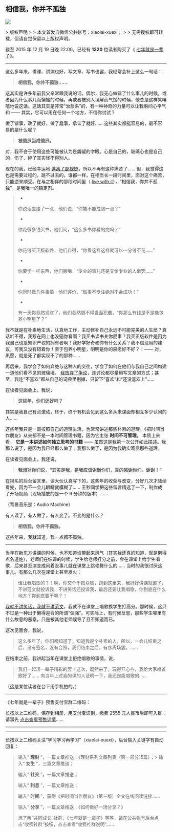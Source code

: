 ## 相信我，你并不孤独
 ![](http://mmbiz.qpic.cn/mmbiz/BDcu2rMySicpTVdic3GDRRric8OO7dsT1NvGg2cuB4R97fHNiajgL560shI4GKSm1nxBFTVpH7Bo4FCnQNGzKFcFVg/640?wx_fmt=jpeg&wxfrom=5)
<head><meta http-equiv="Content-Type" content="text/html; charset=utf-8"></head>
> 版权声明
> 
> 本文首发自微信公共帐号：xiaolai-xuexi；
> 
> 无需授权即可转载，但请自觉保留以上版权声明。

截至 2015 年 12 月 19 日晚 22:00，已经有 **1320** 位读者购买了《 [七年就是一辈子](http://mp.weixin.qq.com/s?__biz=MzAxNzI4MTMwMw==&mid=400958375&idx=1&sn=c7b676a29d793ef95f731f479a02ad23&scene=21#wechat_redirect)》。

* * *

这么多年来，讲课、讲演也好，写文章、写书也罢，我经常会补上这么一句话：

> **相信我，你并不孤独……**

这其实是许多年前我父亲常跟我说的话。偶尔，我无心做错了什么事儿的时候，或者因为什么事儿而懊恼的时候，再或者被别人误解而气馁的时候，他总是这样笑嘻嘻地说这话。这话其实是非常“治愈系”的，有一种神奇的力量可以让我瞬间心平气和 —— 其实，它可以用在任何一个地方，不信你试试？

做了错事，改了就好，做了蠢事，承认了就好…… 这些其实都挺容易的，最不容易的是什么呢？

> **被傻屄当成傻屄。**

对，我不吝于使用这些可能被认为是龌龊的字眼。心是自己的，玻璃心也是自己的，伤了、碎了其实怪不得别人。

现在的我，已经幸运地 [逃离了鄙视链](http://mp.weixin.qq.com/s?__biz=MzAxNzI4MTMwMw==&mid=401232868&idx=1&sn=409a658e2642422cc2151fb02997add4&scene=21#wechat_redirect)，所以不再有这种痛苦了…… 但，我觉得这也是需要过程的，跳不过去的。谁都一样，在相当长一段时间里，面对这个痛苦，只能逆来顺受。在与之相伴的那段时间里（ [live with it](http://mp.weixin.qq.com/s?__biz=MzAxNzI4MTMwMw==&mid=401232868&idx=1&sn=409a658e2642422cc2151fb02997add4&scene=21#wechat_redirect)），“相信我，你并不孤独”，是我唯一的镇定剂。

> - 
> 
> 你说话直接了一点，他们说，“你能不能成熟一点？”
> 
> - 
> 
> 你花很多钱买书，他们问，“这么多书你看的完吗？”
> 
> - 
> 
> 你花钱买正版软件，他们自得，“你看这样这样就可以一分钱不花……”
> 
> - 
> 
> 你要学一样东西，他们撇嘴，“专业的事儿还是交给专业的人做罢……”
> 
> - 
> 
> 你同时做几件事情，他们评价，“做事不专注绝对不会成功！”
> 
> - 
> 
> 有一天你竟然发财了，他们竟然恨不得当面犯蠢，“你那么有钱是不是能包养小明星了？”

我不就是在朴素地生活，认真地工作，主动修补自己永远不可能完美的人生麽？真话听不得，我写在网上也没逼你看啊？我买书读书关你屁事？我买正版软件是因为我自己也是知识产权的拥有者啊！我好学好奇和你有什么关系？我不信没用的建议，可我又没有碍着你！至于包养小明星，明明是你的夙愿好不好？！—— 对，夙愿，就是死了都实现不了的那种……

再后来，我学会了如何弃绝与这种人的交往，学会了如何在他们与我自己之间构建一道他们看不见的玻璃墙。 [我放弃了争论](http://mp.weixin.qq.com/s?__biz=MzAxNzI4MTMwMw==&mid=401232868&idx=1&sn=409a658e2642422cc2151fb02997add4&scene=21#wechat_redirect)，连讨论都尽量用写文章的方式；甚至，我连“不喜欢”都从自己的词典里剔掉，只留下“喜欢”和“还没喜欢上”……

在读者见面会上，我说，

> **这些年，你们还好吗？**

其实是我自己有点激动，终于，终于有机会见到这么多从未谋面却相互多少认同的人……

这些年我只是一直按照自己的道理生活，也常常讲述那些朴素的道理。《把时间当作朋友》从来都不是一本时间管理书籍，因为它主张 **时间不可管理。** 本质上来看， **它是一本讲述如何独立思考的书籍** —— 虽然这是我第一次公开如此描述。我那么说了，是因为我已经那么做了；我那么做了，是因为我确实笃信那些道理。

在读者见面会上，我还说，

> **我想对你们说，“其实是我，是我应该谢谢你们，真的感谢你们，谢谢！”**

在报名的后台留言里，读大伙认真写下的，这些年的收获与改变，分好几次才陆续看完，因为不一会儿眼睛就模糊了…… 王秒同学把这些留言精选了一下，制作成了开场视频（现场播放的是一个 9 分钟的版本）……



（背景音乐是：Audio Machine）

有人读了，有人做了，有人变了。不变的是什么？

> **相信我，你并不孤独。**

这些年来，我就知道，我一点都不孤独。

* * *

当年在新东方讲课的时候，也不知道谁带起来风气（其实我还真的知道，就是懒得点名道姓），老师们在结课的时候，学生给老师打分之前，会在课堂上给学生唱歌，后来甚至演变成闲着没事儿就在课堂上跳艳舞什么的…… 当时的我很讨厌这事儿。有那么几次在课堂上甚至发火：

> 谁让我唱歌的？！啊，你交个千把块钱，跑到这里来，我好好讲课就罢了，不讲范文就投诉我，不讲笑话还投诉我，最后还要让我唱歌，你到底在什么地方？你到底要干嘛？！

[我就不讲笑话，我就不讲范文](http://mp.weixin.qq.com/s?__biz=MzAxNzI4MTMwMw==&mid=401163244&idx=1&sn=125ec68135b6cd286e3cf37bc60d98da&scene=21#wechat_redirect)，我就不在课堂上唱歌换学生打高分。那时候，这只不过是一种出于懒得迎合的所谓“倔强”。可实际上，有时候反思，那些学生哪里有什么故意的恶意，只是被其他老师误导了且不知道而已。

这次见面会，我说，

> 这么多年了，你们都知道了，知道我是个朴素的人，所以，一会儿结束之后，没有签名，没有合照，我们结束之后，有序离场罢。……

在结束之前，我讲起当年在课堂上拒绝唱歌的事情，说，

> 我们一起活一辈子精彩的罢！这次，既然来了，玩得开心些，我给大家唱首歌好了…… 向当年上过我的课的人证明一下，我还是能唱歌的……



（这是某位读者在台下用手机拍的。）

* * *

《七年就是一辈子》预售支付宝群二维码：



长按以上二维码，保存到相册，用支付宝识别，缴费 2555 元人民币后即可入群；请事先 [点击查看预售详情](http://mp.weixin.qq.com/s?__biz=MzAxNzI4MTMwMw==&mid=400958375&idx=1&sn=c7b676a29d793ef95f731f479a02ad23&scene=21#wechat_redirect)……

* * *



* * *

长按以上二维码关注“学习学习再学习”（xiaolai-xuexi），后台输入关键字有自动回复：

> 输入“ **理财** ”，一篇文章推送：《理财系列文章列表（第一部分15篇）；> 输入“ **女生** ”，三篇文章推送；
> 
> 输入“ **社交** ”，一篇文章推送；
> 
> 输入“ **利息** ”，一篇文章推送；
> 
> 输入“ **时间** ”，获得《把时间当作朋友》（第三版）全文在线阅读链接……
> 
> 输入“ **分享** ”，一篇文章推送：《如何做好一场分享？》
> 
> 想了解“共同成长”社群、《七年就是一辈子》等等，请在公共帐号后台点击“收费社群”按钮，点击查看“收费社群说明”……

